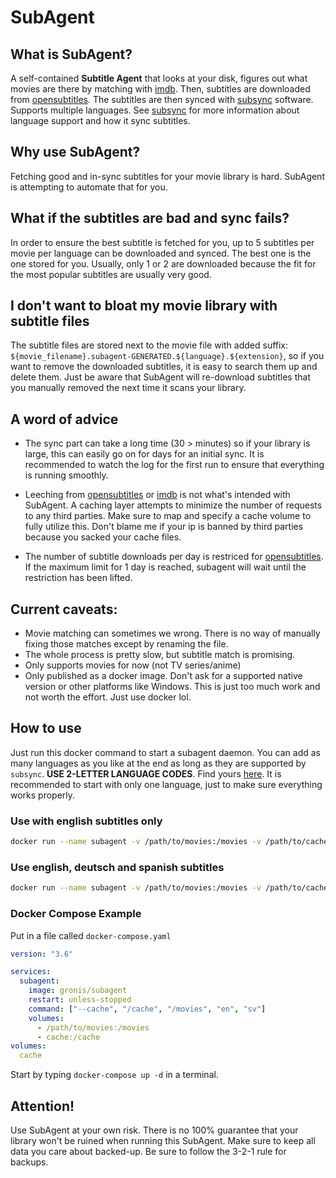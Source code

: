 # SubAgent

## What is SubAgent?
A self-contained <b>Subtitle Agent</b> that looks at your disk, figures out what movies are there by matching with [imdb](https://imdb.com). Then, subtitles are downloaded from [opensubtitles](https://opensubtitles.com). The subtitles are then synced with [subsync](https://github.com/sc0ty/subsync) software. Supports multiple languages. See [subsync](https://github.com/sc0ty/subsync) for more information about language support and how it sync subtitles.

## Why use SubAgent?
Fetching good and in-sync subtitles for your movie library is hard. SubAgent is attempting to automate that for you.

## What if the subtitles are bad and sync fails?
In order to ensure the best subtitle is fetched for you, up to 5 subtitles per movie per language can be downloaded and synced. The best one is the one stored for you. Usually, only 1 or 2 are downloaded because the fit for the most popular subtitles are usually very good.

## I don't want to bloat my movie library with subtitle files
The subtitle files are stored next to the movie file with added suffix:
`${movie_filename}.subagent-GENERATED.${language}.${extension}`, so if you want to remove the downloaded subtitles, it is easy to search them up and delete them. Just be aware that SubAgent will re-download subtitles that you manually removed the next time it scans your library.

## A word of advice
* The sync part can take a long time (30 > minutes) so if your library is large, this can easily go on for days for an initial sync. It is recommended to watch the log for the first run to ensure that everything is running smoothly.

* Leeching from [opensubtitles](https://opensubtitles.com) or [imdb](https://imdb.com) is not what's intended with SubAgent. A caching layer attempts to minimize the number of requests to any third parties. Make sure to map and specify a cache volume to fully utilize this. Don't blame me if your ip is banned by third parties because you sacked your cache files.

* The number of subtitle downloads per day is restriced for [opensubtitles](https://opensubtitles.com). If the maximum limit for 1 day is reached, subagent will wait until the restriction has been lifted.

## Current caveats:
- Movie matching can sometimes we wrong. There is no way of manually fixing those matches except by renaming the file. 
- The whole process is pretty slow, but subtitle match is promising.
- Only supports movies for now (not TV series/anime)
- Only published as a docker image. Don't ask for a supported native version or other platforms like Windows. This is just too much work and not worth the effort. Just use docker lol.

## How to use
Just run this docker command to start a subagent daemon. You can add as many languages as you like at the end as long as they are supported by `subsync`. <b>USE 2-LETTER LANGUAGE CODES</b>. Find yours [here](https://en.wikipedia.org/wiki/List_of_ISO_639-1_codes). It is recommended to start with only one language, just to make sure everything works properly.

### Use with english subtitles only
```sh
docker run --name subagent -v /path/to/movies:/movies -v /path/to/cache:/cache gronis/subagent --cache /cache /movies en
```
### Use english, deutsch and spanish subtitles
```sh
docker run --name subagent -v /path/to/movies:/movies -v /path/to/cache:/cache gronis/subagent --cache /cache /movies en de es
```

### Docker Compose Example
Put in a file called `docker-compose.yaml`
```yaml
version: "3.6"

services:
  subagent:
    image: gronis/subagent
    restart: unless-stopped
    command: ["--cache", "/cache", "/movies", "en", "sv"]
    volumes:
      - /path/to/movies:/movies
      - cache:/cache
volumes:
  cache
```
Start by typing `docker-compose up -d` in a terminal.

## Attention!
Use SubAgent at your own risk. There is no 100% guarantee that your library won't be ruined when running this SubAgent. Make sure to keep all data you care about backed-up. Be sure to follow the 3-2-1 rule for backups.